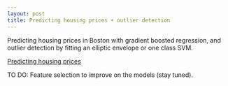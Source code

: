 ```yaml
---
layout: post
title: Predicting housing prices + outlier detection
---
```

Predicting housing prices in Boston with gradient boosted regression, and outlier detection by fitting an elliptic envelope or one class SVM.

[Predicting housing prices](https://github.com/JoomiK/HousingPrices/blob/master/BostonHousing.ipynb)

TO DO: Feature selection to improve on the models (stay tuned).
